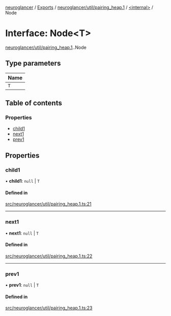 [neuroglancer](../README.md) / [Exports](../modules.md) / [neuroglancer/util/pairing\_heap.1](../modules/neuroglancer_util_pairing_heap_1.md) / [<internal\>](../modules/neuroglancer_util_pairing_heap_1._internal_.md) / Node

# Interface: Node<T\>

[neuroglancer/util/pairing_heap.1](../modules/neuroglancer_util_pairing_heap_1.md).[<internal>](../modules/neuroglancer_util_pairing_heap_1._internal_.md).Node

## Type parameters

| Name |
| :------ |
| `T` |

## Table of contents

### Properties

- [child1](neuroglancer_util_pairing_heap_1._internal_.Node.md#child1)
- [next1](neuroglancer_util_pairing_heap_1._internal_.Node.md#next1)
- [prev1](neuroglancer_util_pairing_heap_1._internal_.Node.md#prev1)

## Properties

### child1

• **child1**: ``null`` \| `T`

#### Defined in

[src/neuroglancer/util/pairing_heap.1.ts:21](https://github.com/ActiveBrainAtlas2/neuroglancer/blob/91617476/src/neuroglancer/util/pairing_heap.1.ts#L21)

___

### next1

• **next1**: ``null`` \| `T`

#### Defined in

[src/neuroglancer/util/pairing_heap.1.ts:22](https://github.com/ActiveBrainAtlas2/neuroglancer/blob/91617476/src/neuroglancer/util/pairing_heap.1.ts#L22)

___

### prev1

• **prev1**: ``null`` \| `T`

#### Defined in

[src/neuroglancer/util/pairing_heap.1.ts:23](https://github.com/ActiveBrainAtlas2/neuroglancer/blob/91617476/src/neuroglancer/util/pairing_heap.1.ts#L23)
